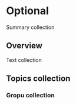 # Optional

Summary collection

## Overview

Text collection

## Topics collection

### Gropu collection

